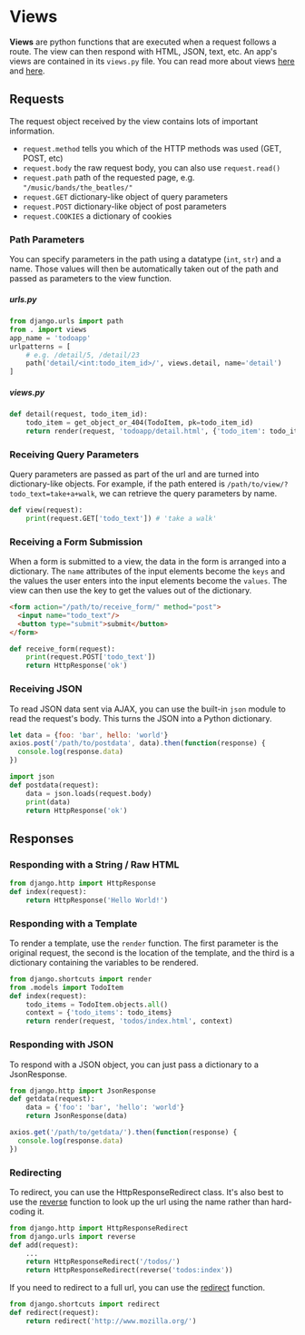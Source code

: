 
# Views

**Views** are python functions that are executed when a request follows a route. The view can then respond with HTML, JSON, text, etc. An app's views are contained in its `views.py` file. You can read more about views [here](https://docs.djangoproject.com/en/2.0/topics/http/views/) and [here](https://docs.djangoproject.com/en/2.0/ref/request-response/).


## Requests

The request object received by the view contains lots of important information.

- `request.method` tells you which of the HTTP methods was used (GET, POST, etc)
- `request.body` the raw request body, you can also use `request.read()`
- `request.path` path of the requested page, e.g. `"/music/bands/the_beatles/"`
- `request.GET` dictionary-like object of query parameters
- `request.POST` dictionary-like object of post parameters
- `request.COOKIES` a dictionary of cookies


### Path Parameters

You can specify parameters in the path using a datatype (`int`, `str`) and a name. Those values will then be automatically taken out of the path and passed as parameters to the view function.

##### urls.py
```python
from django.urls import path
from . import views
app_name = 'todoapp'
urlpatterns = [
    # e.g. /detail/5, /detail/23
    path('detail/<int:todo_item_id>/', views.detail, name='detail')
]
```

##### views.py

```python
def detail(request, todo_item_id):
    todo_item = get_object_or_404(TodoItem, pk=todo_item_id)
    return render(request, 'todoapp/detail.html', {'todo_item': todo_item})
```


### Receiving Query Parameters

Query parameters are passed as part of the url and are turned into dictionary-like objects. For example, if the path entered is `/path/to/view/?todo_text=take+a+walk`, we can retrieve the query parameters by name.

```python
def view(request):
    print(request.GET['todo_text']) # 'take a walk'
```


### Receiving a Form Submission

When a form is submitted to a view, the data in the form is arranged into a dictionary. The `name` attributes of the input elements become the `keys` and the values the user enters into the input elements become the `values`. The view can then use the key to get the values out of the dictionary.


```html
<form action="/path/to/receive_form/" method="post">
  <input name="todo_text"/>
  <button type="submit">submit</button>
</form>
```


```python
def receive_form(request):
    print(request.POST['todo_text'])
    return HttpResponse('ok')
```


### Receiving JSON

To read JSON data sent via AJAX, you can use the built-in `json` module to read the request's body. This turns the JSON into a Python dictionary.


```javascript
let data = {foo: 'bar', hello: 'world'}
axios.post('/path/to/postdata', data).then(function(response) {
  console.log(response.data)
})
```

```python
import json
def postdata(request):
    data = json.loads(request.body)
    print(data)
    return HttpResponse('ok')
```


## Responses

### Responding with a String / Raw HTML

```python
from django.http import HttpResponse
def index(request):
    return HttpResponse('Hello World!')
```

### Responding with a Template

To render a template, use the `render` function. The first parameter is the original request, the second is the location of the template, and the third is a dictionary containing the variables to be rendered.

```python
from django.shortcuts import render
from .models import TodoItem
def index(request):
    todo_items = TodoItem.objects.all()
    context = {'todo_items': todo_items}
    return render(request, 'todos/index.html', context)
```

### Responding with JSON

To respond with a JSON object, you can just pass a dictionary to a JsonResponse.

```python
from django.http import JsonResponse
def getdata(request):
    data = {'foo': 'bar', 'hello': 'world'}
    return JsonResponse(data)
```

```javascript
axios.get('/path/to/getdata/').then(function(response) {
  console.log(response.data)
})
```


### Redirecting

To redirect, you can use the HttpResponseRedirect class. It's also best to use the [reverse](https://docs.djangoproject.com/en/2.2/ref/urlresolvers/#reverse) function to look up the url using the name rather than hard-coding it.

```python
from django.http import HttpResponseRedirect
from django.urls import reverse
def add(request):
    ...
    return HttpResponseRedirect('/todos/')
    return HttpResponseRedirect(reverse('todos:index'))
```

If you need to redirect to a full url, you can use the [redirect](https://docs.djangoproject.com/en/2.2/topics/http/shortcuts/#redirect) function.

```python
from django.shortcuts import redirect
def redirect(request):
    return redirect('http://www.mozilla.org/')
```
